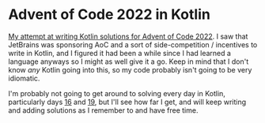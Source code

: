 # Advent of Code 2022 in Kotlin

[My attempt at writing Kotlin solutions for Advent of Code 2022](https://blog.jetbrains.com/kotlin/2022/11/advent-of-code-2022-in-kotlin/). I saw that JetBrains
was sponsoring AoC and a sort of side-competition / incentives to write in Kotlin, and I figured it had been a while since I had learned a language anyways so I
might as well give it a go. Keep in mind that I don't know _any_ Kotlin going into this, so my code probably isn't going to be very idiomatic.

I'm probably not going to get around to solving every day in Kotlin, particularly days [16](https://adventofcode.com/2022/day/16) and
[19](https://adventofcode.com/2022/day/19), but I'll see how far I get, and will keep writing and adding solutions as I remember to and have free time.
